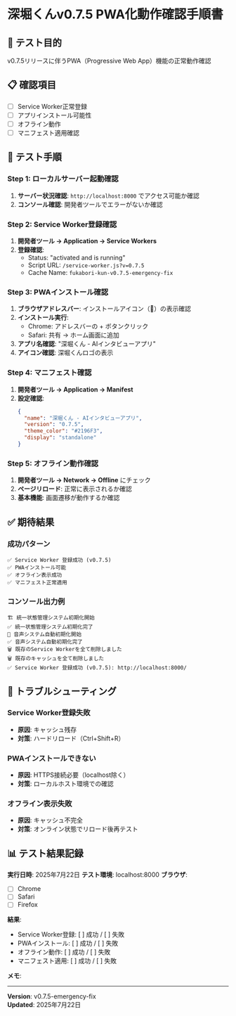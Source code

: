 # 深堀くんv0.7.5 PWA化動作確認手順書

## 🎯 テスト目的
v0.7.5リリースに伴うPWA（Progressive Web App）機能の正常動作確認

## 📋 確認項目
- [ ] Service Worker正常登録
- [ ] アプリインストール可能性
- [ ] オフライン動作
- [ ] マニフェスト適用確認

## 🚀 テスト手順

### Step 1: ローカルサーバー起動確認
1. **サーバー状況確認**: `http://localhost:8000` でアクセス可能か確認
2. **コンソール確認**: 開発者ツールでエラーがないか確認

### Step 2: Service Worker登録確認
1. **開発者ツール → Application → Service Workers**
2. **登録確認**: 
   - Status: "activated and is running"
   - Script URL: `/service-worker.js?v=0.7.5`
   - Cache Name: `fukabori-kun-v0.7.5-emergency-fix`

### Step 3: PWAインストール確認
1. **ブラウザアドレスバー**: インストールアイコン（📱）の表示確認
2. **インストール実行**: 
   - Chrome: アドレスバーの + ボタンクリック
   - Safari: 共有 → ホーム画面に追加
3. **アプリ名確認**: "深堀くん - AIインタビューアプリ"
4. **アイコン確認**: 深堀くんロゴの表示

### Step 4: マニフェスト確認
1. **開発者ツール → Application → Manifest**
2. **設定確認**:
   ```json
   {
     "name": "深堀くん - AIインタビューアプリ",
     "version": "0.7.5",
     "theme_color": "#2196F3",
     "display": "standalone"
   }
   ```

### Step 5: オフライン動作確認
1. **開発者ツール → Network → Offline** にチェック
2. **ページリロード**: 正常に表示されるか確認
3. **基本機能**: 画面遷移が動作するか確認

## ✅ 期待結果

### 成功パターン
```
✅ Service Worker 登録成功 (v0.7.5)
✅ PWAインストール可能
✅ オフライン表示成功
✅ マニフェスト正常適用
```

### コンソール出力例
```
🏗️ 統一状態管理システム初期化開始
✅ 統一状態管理システム初期化完了
🚀 音声システム自動初期化開始
✅ 音声システム自動初期化完了
🗑️ 既存のService Workerを全て削除しました
🗑️ 既存のキャッシュを全て削除しました
✅ Service Worker 登録成功 (v0.7.5): http://localhost:8000/
```

## 🚨 トラブルシューティング

### Service Worker登録失敗
- **原因**: キャッシュ残存
- **対策**: ハードリロード（Ctrl+Shift+R）

### PWAインストールできない
- **原因**: HTTPS接続必要（localhost除く）
- **対策**: ローカルホスト環境での確認

### オフライン表示失敗
- **原因**: キャッシュ不完全
- **対策**: オンライン状態でリロード後再テスト

## 📊 テスト結果記録

**実行日時**: 2025年7月22日
**テスト環境**: localhost:8000
**ブラウザ**: 
- [ ] Chrome
- [ ] Safari  
- [ ] Firefox

**結果**:
- Service Worker登録: [ ] 成功 / [ ] 失敗
- PWAインストール: [ ] 成功 / [ ] 失敗  
- オフライン動作: [ ] 成功 / [ ] 失敗
- マニフェスト適用: [ ] 成功 / [ ] 失敗

**メモ**:


---
**Version**: v0.7.5-emergency-fix  
**Updated**: 2025年7月22日 